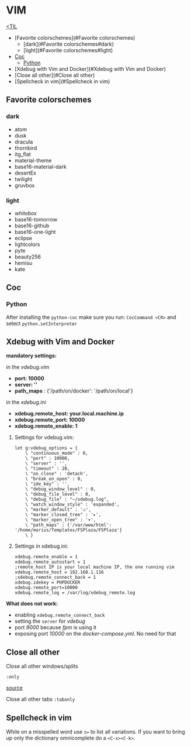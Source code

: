 # VIM
[<TIL](Programming.md)
- [Favorite colorschemes](#Favorite colorschemes)
    - [dark](#Favorite colorschemes#dark)
    - [light](#Favorite colorschemes#light)
- [Coc](#Coc)
    - [Python](#Coc#Python)
- [Xdebug with Vim and Docker](#Xdebug with Vim and Docker)
- [Close all other](#Close all other)
- [Spellcheck in vim](#Spellcheck in vim)

## Favorite colorschemes

### dark
* atom
* dusk
* dracula
* thornbird
* itg_flat
* material-theme
* base16-material-dark
* desertEx
* twilight
* gruvbox

### light
* _whitebox_
* base16-tomorrow
* base16-github
* base16-one-light
* eclipse
* lightcolors
* pyte
* beauty256
* hemisu
* kate


## Coc
### Python
After installing the `python-coc` make sure you run:
`CocCommand <CR>`  and select `python.setInterpreter`


## Xdebug with Vim and Docker

**mandatory settings:**

in the _vdebug.vim_

* **port: 10000**
* **server: ''**
* **path_maps** : {'/path/on/docker': '/path/on/local'}

in the _xdebug.ini_

* **xdebug.remote_host: your.local.machine.ip**
* **xdebug.remote_port: 10000**
* **xdebug.remote_enable: 1**

1. Settings for vdebug.vim:

    ```
    let g:vdebug_options = {
        \ "continuous_mode" : 0,
        \ "port" : 10000,
        \ "server" : '',
        \ "timeout" : 20,
        \ "on_close" : 'detach',
        \ "break_on_open" : 0,
        \ "ide_key" : '',
        \ "debug_window_level" : 0,
        \ "debug_file_level" : 0,
        \ "debug_file" : "~/vdebug.log",
        \ "watch_window_style" : 'expanded',
        \ "marker_default" : '⬦',
        \ "marker_closed_tree" : '▸',
        \ "marker_open_tree" : '▾',
        \ "path_maps" : {'/var/www/html': '/home/marius/Templates/FSPlaza/FSPlaza'}
        \ }
     ```

2. Settings in xdebug.ini:

    ```
    xdebug.remote_enable = 1
    xdebug.remote_autostart = 1
    ;remote_host IP is your local machine IP, the one running vim
    xdebug.remote_host = 192.168.1.116
    ;xdebug.remote_connect_back = 1
    xdebug.idekey = PHPDOCKER
    xdebug.remote_port=10000
    xdebug.remote_log = /var/log/xdebug_remote.log
    ```

**What does not work:**
+ enabling `xdebug.remote_connect_back`
+ setting the `server` for _vdebug_
+ port _9000_ because _fpm_ is using it
+ exposing port _10000_ on the _docker-compose.yml_. No need for that


## Close all other
Close all other windows/splits

`:only`

[source](https://github.com/jbranchaud/til/blob/master/vim/close-all-other-windows.md)

Close all other tabs
`:tabonly`

## Spellcheck in vim
While on a misspelled word use `z=` to list all variations.
If you want to bring up only the dictionary omnicomplete do a `<C-x><C-k>`.
